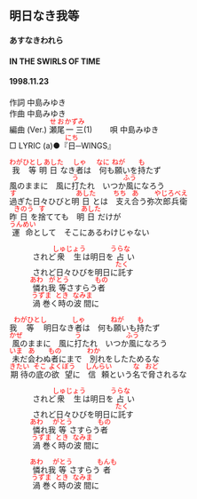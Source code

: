<style type="text/css">
	ruby{
	    ruby-position: over;
	}
	ruby > rt{font-size: 12px;color:red;}
	p{font:16px;font-size: '楷体'}
</style>
## 明日なき我等
#### あすなきわれら
#### IN THE SWIRLS OF TIME
#### 1998.11.23


作詞     中島みゆき　　　　　   
作曲      中島みゆき  　　　   
編曲 (Ver.) <ruby><rb>瀬尾</rb><rp>(</rp><rt>せお</rt><rp>)</rp></ruby><ruby><rb>一三</rb><rp>(</rp><rt>かずみ</rt><rp>)</rp></ruby>(1)　　
唄     中島みゆき    
□ LYRIC (a)●『<ruby><rb>日</rb><rp>(</rp><rt>にち</rt><rp>)</rp></ruby>─WINGS』  
  
<ruby><rb>我</rb><rp>(</rp><rt>わが</rt><rp>)</rp></ruby><ruby><rb>等</rb><rp>(</rp><rt>ひとし</rt><rp>)</rp></ruby>明<ruby><rb>日</rb><rp>(</rp><rt>あした</rt><rp>)</rp></ruby>なき<ruby><rb>者</rb><rp>(</rp><rt>しゃ</rt><rp>)</rp></ruby>は　<ruby><rb>何</rb><rp>(</rp><rt>なに</rt><rp>)</rp></ruby>も<ruby><rb>願</rb><rp>(</rp><rt>ねが</rt><rp>)</rp></ruby>いを<ruby><rb>持</rb><rp>(</rp><rt>も</rt><rp>)</rp></ruby>たず  
風のままに　風に<ruby><rb>打</rb><rp>(</rp><rt>う</rt><rp>)</rp></ruby>たれ　いつか<ruby><rb>風</rb><rp>(</rp><rt>ふう</rt><rp>)</rp></ruby>になろう  
<ruby><rb>過</rb><rp>(</rp><rt>す</rt><rp>)</rp></ruby>ぎた日々</rb><rp>(</rp><rt>ひび</rt><rp>)</rp></ruby>と明<ruby><rb>日</rb><rp>(</rp><rt>あした</rt><rp>)</rp></ruby>とは　<ruby><rb>支</rb><rp>(</rp><rt>ちち</rt><rp>)</rp></ruby>え<ruby><rb>合</rb><rp>(</rp><rt>あ</rt><rp>)</rp></ruby>う弥<ruby><rb>次郎兵衛</rb><rp>(</rp><rt>やじろべえ</rt><rp>)</rp></ruby>  
昨<ruby><rb>日</rb><rp>(</rp><rt>きのう</rt><rp>)</rp></ruby>を<ruby><rb>捨</rb><rp>(</rp><rt>す</rt><rp>)</rp></ruby>てても　明<ruby><rb>日</rb><rp>(</rp><rt>あした</rt><rp>)</rp></ruby>だけが  
<ruby><rb>運命</rb><rp>(</rp><rt>うんめい</rt><rp>)</rp></ruby>として　そこにあるわけじゃない  
  
　　　されど<ruby><rb>衆生</rb><rp>(</rp><rt>しゅじょう</rt><rp>)</rp></ruby>は明日を<ruby><rb>占</rb><rp>(</rp><rt>うらな</rt><rp>)</rp></ruby>い  
　　　されど日々</rb><rp>(</rp><rt>ひび</rt><rp>)</rp></ruby>を明日に<ruby><rb>託</rb><rp>(</rp><rt>たく</rt><rp>)</rp></ruby>す  
　　　<ruby><rb>憐</rb><rp>(</rp><rt>あわ</rt><rp>)</rp></ruby>れ<ruby><rb>我</rb><rp>(</rp><rt>が</rt><rp>)</rp></ruby><ruby><rb>等</rb><rp>(</rp><rt>とう</rt><rp>)</rp></ruby>さすらう<ruby><rb>者</rb><rp>(</rp><rt>もの</rt><rp>)</rp></ruby>  
　　　<ruby><rb>渦巻</rb><rp>(</rp><rt>うずま</rt><rp>)</rp></ruby>く<ruby><rb>時</rb><rp>(</rp><rt>とき</rt><rp>)</rp></ruby>の<ruby><rb>波間</rb><rp>(</rp><rt>なみま</rt><rp>)</rp></ruby>に  
  
我<ruby><rb>等</rb><rp>(</rp><rt>わがひとし</rt><rp>)</rp></ruby>明日なき<ruby><rb>者</rb><rp>(</rp><rt>しゃ</rt><rp>)</rp></ruby>は　何も<ruby><rb>願</rb><rp>(</rp><rt>ねが</rt><rp>)</rp></ruby>いも<ruby><rb>持</rb><rp>(</rp><rt>も</rt><rp>)</rp></ruby>たず  
<ruby><rb>風</rb><rp>(</rp><rt>かぜ</rt><rp>)</rp></ruby>のままに　風に<ruby><rb>打</rb><rp>(</rp><rt>う</rt><rp>)</rp></ruby>たれ　いつか<ruby><rb>風</rb><rp>(</rp><rt>ふう</rt><rp>)</rp></ruby>になろう  
<ruby><rb>未</rb><rp>(</rp><rt>いま</rt><rp>)</rp></ruby>だ<ruby><rb>会</rb><rp>(</rp><rt>あ</rt><rp>)</rp></ruby>わぬ<ruby><rb>者</rb><rp>(</rp><rt>もの</rt><rp>)</rp></ruby>にまで　<ruby><rb>別</rb><rp>(</rp><rt>わか</rt><rp>)</rp></ruby>れをしたためるな  
<ruby><rb>期待</rb><rp>(</rp><rt>きたい</rt><rp>)</rp></ruby>の<ruby><rb>底</rb><rp>(</rp><rt>そこ</rt><rp>)</rp></ruby>の<ruby><rb>欲望</rb><rp>(</rp><rt>よくぼう</rt><rp>)</rp></ruby>に　<ruby><rb>信頼</rb><rp>(</rp><rt>しんらい</rt><rp>)</rp></ruby>という<ruby><rb>名</rb><rp>(</rp><rt>な</rt><rp>)</rp></ruby>で<ruby><rb>脅</rb><rp>(</rp><rt>おど</rt><rp>)</rp></ruby>されるな  
  
　　　されど<ruby><rb>衆生</rb><rp>(</rp><rt>しゅじょう</rt><rp>)</rp></ruby>は明日を<ruby><rb>占</rb><rp>(</rp><rt>うらな</rt><rp>)</rp></ruby>い  
　　　されど日々</rb><rp>(</rp><rt>ひび</rt><rp>)</rp></ruby>を明日に<ruby><rb>託</rb><rp>(</rp><rt>たく</rt><rp>)</rp></ruby>す  
　　　<ruby><rb>憐</rb><rp>(</rp><rt>あわ</rt><rp>)</rp></ruby>れ我<ruby><rb>等</rb><rp>(</rp><rt>がとう</rt><rp>)</rp></ruby>さすらう<ruby><rb>者</rb><rp>(</rp><rt>もの</rt><rp>)</rp></ruby>  
　　　<ruby><rb>渦巻</rb><rp>(</rp><rt>うずま</rt><rp>)</rp></ruby>く<ruby><rb>時</rb><rp>(</rp><rt>とき</rt><rp>)</rp></ruby>の<ruby><rb>波間</rb><rp>(</rp><rt>なみま</rt><rp>)</rp></ruby>に  
  
　　　<ruby><rb>憐</rb><rp>(</rp><rt>あわ</rt><rp>)</rp></ruby>れ我<ruby><rb>等</rb><rp>(</rp><rt>がとう</rt><rp>)</rp></ruby>さすらう<ruby><rb>者</rb><rp>(</rp><rt>もんも</rt><rp>)</rp></ruby>  
　　　<ruby><rb>渦巻</rb><rp>(</rp><rt>うずま</rt><rp>)</rp></ruby>く<ruby><rb>時</rb><rp>(</rp><rt>とき</rt><rp>)</rp></ruby>の<ruby><rb>波間</rb><rp>(</rp><rt>なみま</rt><rp>)</rp></ruby>に  